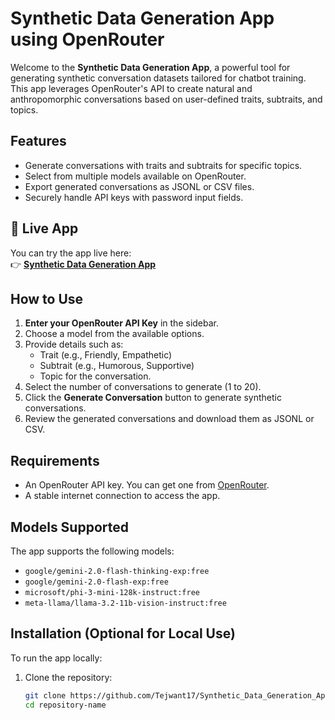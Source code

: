 # Synthetic Data Generation App using OpenRouter

Welcome to the **Synthetic Data Generation App**, a powerful tool for generating synthetic conversation datasets tailored for chatbot training. This app leverages OpenRouter's API to create natural and anthropomorphic conversations based on user-defined traits, subtraits, and topics.

## Features
- Generate conversations with traits and subtraits for specific topics.
- Select from multiple models available on OpenRouter.
- Export generated conversations as JSONL or CSV files.
- Securely handle API keys with password input fields.

## 🚀 Live App
You can try the app live here:  
👉 **[Synthetic Data Generation App](https://synthetic-data-generation-buildfastwithai.streamlit.app/)**  

## How to Use
1. **Enter your OpenRouter API Key** in the sidebar.
2. Choose a model from the available options.
3. Provide details such as:
   - Trait (e.g., Friendly, Empathetic)
   - Subtrait (e.g., Humorous, Supportive)
   - Topic for the conversation.
4. Select the number of conversations to generate (1 to 20).
5. Click the **Generate Conversation** button to generate synthetic conversations.
6. Review the generated conversations and download them as JSONL or CSV.

## Requirements
- An OpenRouter API key. You can get one from [OpenRouter](https://openrouter.ai).
- A stable internet connection to access the app.

## Models Supported
The app supports the following models:
- `google/gemini-2.0-flash-thinking-exp:free`
- `google/gemini-2.0-flash-exp:free`
- `microsoft/phi-3-mini-128k-instruct:free`
- `meta-llama/llama-3.2-11b-vision-instruct:free`

## Installation (Optional for Local Use)
To run the app locally:
1. Clone the repository:
   ```bash
   git clone https://github.com/Tejwant17/Synthetic_Data_Generation_App.git
   cd repository-name
   
